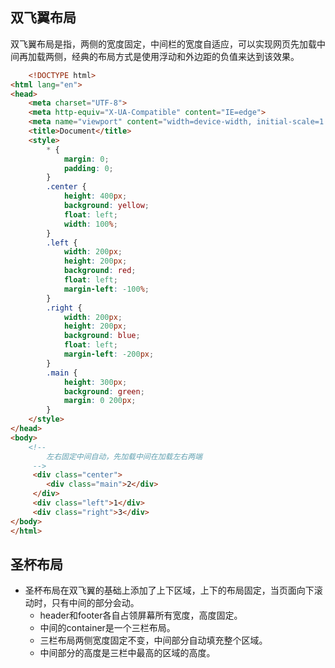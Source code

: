 
## 双飞翼布局
双飞翼布局是指，两侧的宽度固定，中间栏的宽度自适应，可以实现网页先加载中间再加载两侧，经典的布局方式是使用浮动和外边距的负值来达到该效果。
```html
	<!DOCTYPE html>
<html lang="en">
<head>
    <meta charset="UTF-8">
    <meta http-equiv="X-UA-Compatible" content="IE=edge">
    <meta name="viewport" content="width=device-width, initial-scale=1.0">
    <title>Document</title>
    <style>
        * {
            margin: 0;
            padding: 0;
        }
        .center {
            height: 400px;
            background: yellow;
            float: left;
            width: 100%;
        }
        .left {
            width: 200px;
            height: 200px;
            background: red;
            float: left;
            margin-left: -100%;
        }
        .right {
            width: 200px;
            height: 200px;
            background: blue;
            float: left;
            margin-left: -200px;
        }
        .main {
            height: 300px;
            background: green;
            margin: 0 200px;
        }
    </style>
</head>
<body>
    <!-- 
        左右固定中间自动，先加载中间在加载左右两端
     -->
     <div class="center">
        <div class="main">2</div>
     </div>
     <div class="left">1</div>
     <div class="right">3</div>
</body>
</html>
```


## 圣杯布局
- 圣杯布局在双飞翼的基础上添加了上下区域，上下的布局固定，当页面向下滚动时，只有中间的部分会动。
	-   header和footer各自占领屏幕所有宽度，高度固定。
	-   中间的container是一个三栏布局。
	-   三栏布局两侧宽度固定不变，中间部分自动填充整个区域。
	-   中间部分的高度是三栏中最高的区域的高度。

```html
	
```